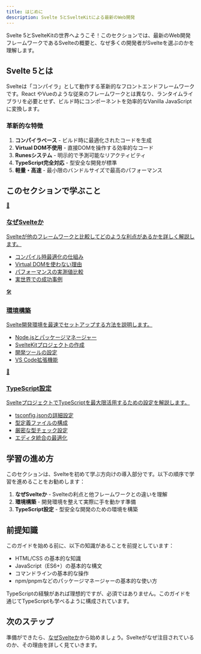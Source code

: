 ```yaml
---
title: はじめに
description: Svelte 5とSvelteKitによる最新のWeb開発
---
```


<script>
  import { base } from '$app/paths';
</script>

Svelte 5とSvelteKitの世界へようこそ！このセクションでは、最新のWeb開発フレームワークであるSvelteの概要と、なぜ多くの開発者がSvelteを選ぶのかを理解します。

## Svelte 5とは

Svelteは「コンパイラ」として動作する革新的なフロントエンドフレームワークです。React やVueのような従来のフレームワークとは異なり、ランタイムライブラリを必要とせず、ビルド時にコンポーネントを効率的なVanilla JavaScriptに変換します。

### 革新的な特徴

1. **コンパイラベース** - ビルド時に最適化されたコードを生成
2. **Virtual DOM不使用** - 直接DOMを操作する効率的なコード
3. **Runesシステム** - 明示的で予測可能なリアクティビティ
4. **TypeScript完全対応** - 型安全な開発が標準
5. **軽量・高速** - 最小限のバンドルサイズで最高のパフォーマンス

## このセクションで学ぶこと

<div class="grid grid-cols-1 md:grid-cols-2 gap-4 my-8">
  <div class="p-4 border border-gray-2 dark:border-gray-7 rounded-lg shadow-md hover:shadow-lg hover:border-pink-400 dark:hover:border-pink-400 transition-all group">
    <a href="{base}/introduction/why-svelte/" class="block no-underline">
      <div class="text-3xl mb-2">🚀</div>
      <h3 class="font-bold text-lg mb-2">
        なぜSvelteか
      </h3>
      <p class="text-sm mb-3">Svelteが他のフレームワークと比較してどのような利点があるかを詳しく解説します。</p>
      <ul class="text-sm text-gray-6 dark:text-gray-4 space-y-1">
        <li>コンパイル時最適化の仕組み</li>
        <li>Virtual DOMを使わない理由</li>
        <li>パフォーマンスの実測値比較</li>
        <li>実世界での成功事例</li>
      </ul>
    </a>
  </div>
  
  <div class="p-4 border border-gray-2 dark:border-gray-7 rounded-lg shadow-md hover:shadow-lg hover:border-pink-400 dark:hover:border-pink-400 transition-all group">
    <a href="{base}/introduction/setup/" class="block no-underline">
      <div class="text-3xl mb-2">🛠️</div>
      <h3 class="font-bold text-lg mb-2">
          環境構築
      </h3>
      <p class="text-sm mb-3">Svelte開発環境を最速でセットアップする方法を説明します。</p>
      <ul class="text-sm text-gray-6 dark:text-gray-4 space-y-1">
        <li>Node.jsとパッケージマネージャー</li>
        <li>SvelteKitプロジェクトの作成</li>
        <li>開発ツールの設定</li>
        <li>VS Code拡張機能</li>
      </ul>
    </a>
  </div>
  
  <div class="p-4 border border-gray-2 dark:border-gray-7 rounded-lg shadow-md hover:shadow-lg hover:border-pink-400 dark:hover:border-pink-400 transition-all group">
    <a href="{base}/introduction/why-svelte/" class="block no-underline">
    <div class="text-3xl mb-2">📘</div>
      <h3 class="font-bold text-lg mb-2">
          TypeScript設定
      </h3>
      <p class="text-sm mb-3">SvelteプロジェクトでTypeScriptを最大限活用するための設定を解説します。</p>
      <ul class="text-sm text-gray-6 dark:text-gray-4 space-y-1">
        <li>tsconfig.jsonの詳細設定</li>
        <li>型定義ファイルの構成</li>
        <li>厳密な型チェック設定</li>
        <li>エディタ統合の最適化</li>
      </ul>
    </a>
  </div>
</div>

## 学習の進め方

このセクションは、Svelteを初めて学ぶ方向けの導入部分です。以下の順序で学習を進めることをお勧めします：

1. **なぜSvelteか** - Svelteの利点と他フレームワークとの違いを理解
2. **環境構築** - 開発環境を整えて実際に手を動かす準備
3. **TypeScript設定** - 型安全な開発のための環境を構築

## 前提知識

このガイドを始める前に、以下の知識があることを前提としています：

- HTML/CSS の基本的な知識
- JavaScript（ES6+）の基本的な構文
- コマンドラインの基本的な操作
- npm/pnpmなどのパッケージマネージャーの基本的な使い方

TypeScriptの経験があれば理想的ですが、必須ではありません。このガイドを通じてTypeScriptも学べるように構成されています。

## 次のステップ

準備ができたら、[なぜSvelteか](/introduction/why-svelte/)から始めましょう。Svelteがなぜ注目されているのか、その理由を詳しく見ていきます。